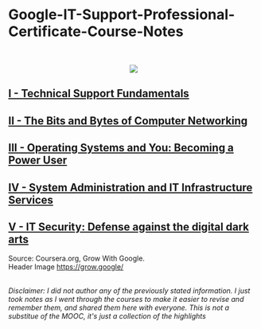# Google-IT-Support-Professional-Certificate-Course-Notes
<br>
<p align="center">
  <img src="https://grow.google/static/images/logo_GwG.svg">
</p>

## [I - Technical Support Fundamentals](https://github.com/mais-hatem/Google-IT-Support-Professional-Certificate-Course-Notes/blob/master/1.%20Technical%20Support%20Fundamentals.md)
## [II - The Bits and Bytes of Computer Networking](https://github.com/mais-hatem/Google-IT-Support-Professional-Certificate-Course-Notes/blob/master/2.%20The%20Bits%20and%20Bytes%20of%20Computer%20Networking.md)
## [III - Operating Systems and You: Becoming a Power User](https://github.com/mais-hatem/Google-IT-Support-Professional-Certificate-Course-Notes/blob/master/3.%20Operating%20Systems%20and%20You:%20Becoming%20a%20Power%20User.md)
## [IV - System Administration and IT Infrastructure Services](https://github.com/mais-hatem/Google-IT-Support-Professional-Certificate-Course-Notes/blob/master/4.%20System%20Administration%20and%20IT%20Infrastructure%20Services.md)
## [V - IT Security: Defense against the digital dark arts](https://github.com/mais-hatem/Google-IT-Support-Professional-Certificate-Course-Notes/blob/master/5.%20IT%20Security:%20Defense%20against%20the%20digital%20dark%20arts.md)

Source: Coursera.org, Grow With Google. <br>
Header Image https://grow.google/ <br> <br>

*Disclaimer: I did not author any of the previously stated information. I just took notes as I went through the courses to make it easier to revise and remember them, and shared them here with everyone. This is not a substitue of the MOOC, it's just a collection of the highlights*
